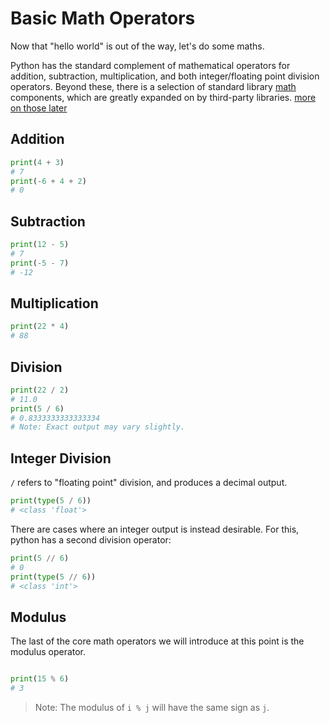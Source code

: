 # Basic Math Operators

Now that "hello world" is out of the way, let's do some maths.

Python has the standard complement of mathematical operators for addition, subtraction, multiplication,
and both integer/floating point division operators. Beyond these, there is a selection of standard
library [math](https://docs.python.org/3.8/library/math.html) components, which are greatly expanded on
by third-party libraries. [more on those later](third_party_libs/readme.md)

## Addition

```python
print(4 + 3)
# 7
print(-6 + 4 + 2)
# 0
```

## Subtraction

```python
print(12 - 5)
# 7
print(-5 - 7)
# -12
```

## Multiplication

```python
print(22 * 4)
# 88
```

## Division

```python
print(22 / 2)
# 11.0
print(5 / 6)
# 0.8333333333333334
# Note: Exact output may vary slightly.
```

## Integer Division

`/` refers to "floating point" division, and produces a decimal output.

```python
print(type(5 / 6))
# <class 'float'>
```

There are cases where an integer output is instead desirable. For this, python has a second division
operator:

```python
print(5 // 6)
# 0
print(type(5 // 6))
# <class 'int'>
```

## Modulus

The last of the core math operators we will introduce at this point is the modulus operator.

```python

print(15 % 6)
# 3
```

> Note: The modulus of `i % j` will have the same sign as `j`.